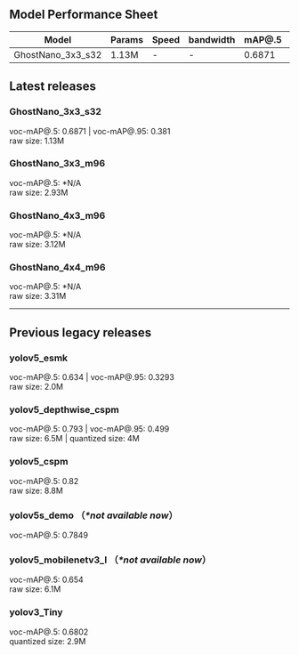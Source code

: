 ## Model Performance Sheet
| Model | Params | Speed | bandwidth | mAP@.5    | mAP@.95   |
| ---   | ------ | ----  | -------   | -------   | -------   |
| GhostNano_3x3_s32 | 1.13M | - | - | 0.6871 | 0.381 |     


## Latest releases
### GhostNano_3x3_s32
voc-mAP@.5: 0.6871 | voc-mAP@.95: 0.381  
raw size: 1.13M  

### GhostNano_3x3_m96
voc-mAP@.5: *N/A  
raw size: 2.93M  

### GhostNano_4x3_m96
voc-mAP@.5: *N/A  
raw size: 3.12M  

### GhostNano_4x4_m96
voc-mAP@.5: *N/A  
raw size: 3.31M  


---
## Previous legacy releases
### yolov5_esmk 
voc-mAP@.5: 0.634 | voc-mAP@.95: 0.3293  
raw size: 2.0M  

### yolov5_depthwise_cspm 
voc-mAP@.5: 0.793 | voc-mAP@.95: 0.499  
raw size: 6.5M | quantized size: 4M  

### yolov5_cspm 
voc-mAP@.5: 0.82  
raw size: 8.8M  

### yolov5s_demo  （_\*not available now_）
voc-mAP@.5: 0.7849  

### yolov5_mobilenetv3_l （_\*not available now_）
voc-mAP@.5: 0.654  
raw size: 6.1M  

### yolov3_Tiny
voc-mAP@.5: 0.6802  
quantized size: 2.9M  
